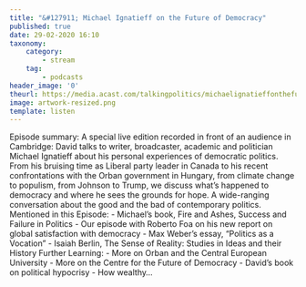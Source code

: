 ```yaml
---
title: "&#127911; Michael Ignatieff on the Future of Democracy"
published: true
date: 29-02-2020 16:10
taxonomy:
    category:
        - stream
    tag:
        - podcasts
header_image: '0'
theurl: https://media.acast.com/talkingpolitics/michaelignatieffonthefutureofdemocracy/media.mp3
image: artwork-resized.png
template: listen
--- 
```

Episode summary: A special live edition recorded in front of an audience in Cambridge: David talks to writer, broadcaster, academic and politician Michael Ignatieff about his personal experiences of democratic politics. From his bruising time as Liberal party leader in Canada to his recent confrontations with the Orban government in Hungary, from climate change to populism, from Johnson to Trump, we discuss what’s happened to democracy and where he sees the grounds for hope. A wide-ranging conversation about the good and the bad of contemporary politics. Mentioned in this Episode: - Michael’s book, Fire and Ashes, Success and Failure in Politics - Our episode with Roberto Foa on his new report on global satisfaction with democracy - Max Weber’s essay, “Politics as a Vocation” - Isaiah Berlin, The Sense of Reality: Studies in Ideas and their History Further Learning: - More on Orban and the Central European University - More on the Centre for the Future of Democracy - David’s book on political hypocrisy - How wealthy…
